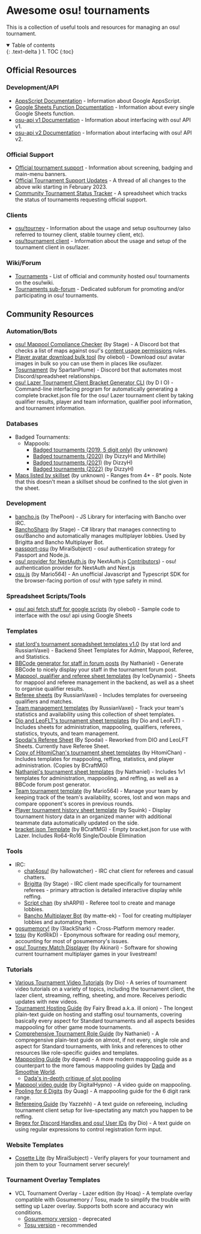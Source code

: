 # Awesome osu! tournaments

This is a collection of useful tools and resources for managing an osu! tournament.

<details open markdown="block">
  <summary>
    Table of contents
  </summary>
  {: .text-delta }
1. TOC
{:toc}
</details>

## Official Resources

### Development/API
- [AppsScript Documentation](https://developers.google.com/apps-script/reference) - Information about Google AppsScript.
- [Google Sheets Function Documentation](https://support.google.com/docs/table/25273?hl=en) - Information about every single Google Sheets function.
- [osu-api v1 Documentation](https://github.com/ppy/osu-api/wiki) - Information about interfacing with osu! API v1.
- [osu-api v2 Documentation](https://docs.ppy.sh) - Information about interfacing with osu! API v2.

### Official Support
- [Official tournament support](https://osu.ppy.sh/wiki/en/Tournaments/Official_support) - Information about screening, badging and main-menu banners.
- [Official Tournament Support Updates](https://osu.ppy.sh/community/forums/topics/1715676?n=1) - A thread of all changes to the above wiki starting in February 2023.
- [Community Tournament Status Tracker](https://docs.google.com/spreadsheets/d/1bV5MyrJZI0F52Bx9EcYxdfRu8qGnhWRBKdXHK9uPbO0/edit?gid=1723005949#gid=1723005949) - A spreadsheet which tracks the status of tournaments requesting official support.

### Clients
- [osu!tourney](https://osu.ppy.sh/wiki/en/osu%21_tournament_client/osu%21tourney) - Information about the usage and setup osu!tourney (also referred to tourney client, stable tourney client, etc).
- [osu!tournament client](https://osu.ppy.sh/wiki/en/osu%21_tournament_client) - Information about the usage and setup of the tournament client in osu!lazer.

### Wiki/Forum
- [Tournaments](https://osu.ppy.sh/wiki/en/Tournaments) - List of official and community hosted osu! tournaments on the osu!wiki.
- [Tournaments sub-forum](https://osu.ppy.sh/community/forums/55) - Dedicated subforum for promoting and/or participating in osu! tournaments.

## Community Resources

### Automation/Bots

- [osu! Mappool Compliance Checker](https://github.com/hburn7/mappool-compliance-checker) (by Stage) - A Discord bot that checks a list of maps against osu!'s [content usage permissions](https://osu.ppy.sh/wiki/en/Rules/Content_usage_permissions) rules.
- [Player avatar download bulk tool](https://git.omkserver.nl/omkelderman/player-avatar-download-bulk-tool) (by oliebol) - Download osu! avatar images in bulk so you can use them in places like osu!lazer.
- [Tosurnament](https://github.com/SpartanPlume/Tosurnament) (by SpartanPlume) - Discord bot that automates most Discord/spreadsheet relationships.
- [osu! Lazer Tournament Client Bracket Generator CLI](https://github.com/DRCallaghan/osu-lazer-qualifier-results-bracket-generator) (by D I O) - Command-line interfacing program for automatically generating a complete bracket.json file for the osu! Lazer tournament client by taking qualifier results, player and team information, qualifier pool information, and tournament information.

### Databases

- Badged Tournaments:
  - Mappools:
    - [Badged tournaments (2019, 5 digit only)](https://docs.google.com/spreadsheets/d/1oaGrmsbHr9L60AgaKTz3_fuvJB7Sjxzxweakm_Uu3Y8) (by unknown)
    - [Badged tournaments (2020)](https://docs.google.com/spreadsheets/u/1/d/1nLhUJwHgb0ptksMqWIKRo01L0xiQ-xG7kTr3nhBldLI) (by DizzyH and Mirthille)
    - [Badged tournaments (2021)](https://docs.google.com/spreadsheets/u/1/d/1DWMoBsy8Sh39j65ix6OTs19qbZOzH_zSTgzFgqid7YQ) (by DizzyH)
    - [Badged tournaments (2022)](https://docs.google.com/spreadsheets/d/1IobdnWKVKcMD-kk7UpAk_diSf6HSI9GVwG500W-jdqY) (by DizzyH)
- [Maps listed by skillset](https://docs.google.com/spreadsheets/d/1wPkqXQoVZUATwWfkEbzPnk_Nr3NJ-FpIxFyjzPL11XA) (by unknown) - Ranges from 4* - 8* pools. Note that this doesn't mean a skillset shoud be confined to the slot given in the sheet.

### Development
- [bancho.js](https://bancho.js.org) (by ThePoon) - JS Library for interfacing with Bancho over IRC.
- [BanchoSharp](https://github.com/hburn7/banchosharp) (by Stage) - C# library that manages connecting to osu!Bancho and automatically manages multiplayer lobbies. Used by Brigitta and Bancho Multiplayer Bot.
- [passport-osu](https://github.com/MiraiSubject/passport-osu) (by MiraiSubject) - osu! authentication strategy for Passport and Node.js.
- [osu! provider for NextAuth.js](https://next-auth.js.org/providers/osu) (by NextAuth.js [Contributors](https://github.com/nextauthjs/next-auth/commits/main/packages/next-auth/src/providers/osu.ts)) - osu! authentication provider for NextAuth and Next.js
- [osu.js](https://osu-js.onrender.com) (by Mario564) - An unofficial Javascript and Typescript SDK for the browser-facing portion of osu! with type safety in mind.

### Spreadsheet Scripts/Tools

- [osu! api fetch stuff for google scripts](https://gist.github.com/omkelderman/037342ca6612140197d0bb6f19328884) (by oliebol) - Sample code to interface with the osu! api using Google Sheets

### Templates

- [stat lord's tournament spreadsheet templates v1.0](https://drive.google.com/drive/folders/1FHG6tmSobGh_hXi48zIS1lYAyQVjjdOo?usp=drive_link) (by stat lord and RussianVaxei) - Backend Sheet Templates for Admin, Mappool, Referee, and Statistics.
- [BBCode generator for staff in forum posts](https://docs.google.com/spreadsheets/d/1giUT9wLzhI-VkM6zioNH6pVrMqGDvi0_iUsfRmGRhP8) (by Nathaniel) - Generate BBCode to nicely display your staff in the tournament forum post.
- [Mappool, qualifier and referee sheet templates](https://drive.google.com/drive/folders/1sIGjDR9_h-M8RgiJ5Nobml5DBdsulCWF) (by IceDynamix) - Sheets for mappool and referee management in the backend, as well as a sheet to organise qualifier results.
- [Referee sheets](https://drive.google.com/drive/folders/1sYTvq80pB1AESD-e_w6G-lrT02uzLO9O) (by RussianVaxei) - Includes templates for overseeing qualifiers and matches.
- [Team management templates](https://drive.google.com/drive/folders/1MrQc2fFx-OERCHFiezdtvaP3PrtXKg31) (by RussianVaxei) - Track your team's statistics and availability using this collection of sheet templates.
- [Dio and LeoFLT's tournament sheet templates](https://drive.google.com/drive/folders/1uB5uPs5__RcmuP0aHaUkUGHqeIUuObU7) (by Dio and LeoFLT) - Includes sheets for administration, mappooling, qualifiers, referees, statistics, tryouts, and team management.
- [Spodai's Referee Sheet](https://osu.ppy.sh/community/forums/topics/1896849?n=1) (By Spodai) - Reworked from DIO and LeoLFT Sheets. Currently have Referee Sheet.
- [Copy of HitomiChan's tournament sheet templates](https://drive.google.com/drive/folders/1QUwwpA1Lt6lm_YnVI-IdQ24nzZX8XriM) (by HitomiChan) - Includes templates for mappooling, reffing, statistics, and player administration. (Copies by BCraftMG)
- [Nathaniel's tournament sheet templates](https://drive.google.com/drive/u/1/folders/1OWK7WxQlVQQmeNdI3X7mxvGA8vywKDUB) (by Nathaniel) - Includes 1v1 templates for administration, mappooling, and reffing, as well as a BBCode forum post generator.
- [Team tournament template](https://docs.google.com/spreadsheets/d/106hHlF1rslZlCqdZ96T0oGWfqblxQIbSJ2VBR0QmbDE) (by Mario564) - Manage your team by keeping track of the team's availability, scores, lost and won maps and compare opponent's scores in previous rounds.
- [Player tournament history sheet template](https://docs.google.com/spreadsheets/d/18UWiooGGDMMkltJGm_Td1b72MVRnQQ5ceS21w2zm16U) (by Squink) - Display tournament history data in an organized manner with additional teammate data automatically updated on the side.
- [bracket.json Template](https://drive.google.com/drive/folders/1nQCujQAnoeCRQVSa4w6sEfwiNvt0USm2) (by BCraftMG) - Empty bracket.json for use with Lazer. Includes Ro64-Ro16 Single/Double Elimination

### Tools
- IRC:
    - [chat4osu!](https://osu.ppy.sh/community/forums/topics/879262) (by hallowatcher) - IRC chat client for referees and casual chatters.
    - [Brigitta](https://github.com/hburn7/Brigitta) (by Stage) - IRC client made specifically for tournament referees - primary attraction is detailed interactive display while reffing.
    - [Script chan](https://osu.ppy.sh/community/forums/topics/730734) (by shARPII) - Referee tool to create and manage lobbies.
    - [Bancho Multiplayer Bot](https://github.com/matte-ek/BanchoMultiplayerBot) (by matte-ek) - Tool for creating multiplayer lobbies and automating them.
- [gosumemory!](https://github.com/l3lackShark/gosumemory) (by l3lackShark) - Cross-Platform memory reader.
- [tosu](https://github.com/KotRikD/tosu) (by KotRikD) - Eponymous software for reading osu! memory, accounting for most of gosumemory's issues.
- [osu! Tourney Match Displayer](https://otmd.app) (by Akinari) - Software for showing current tournament multiplayer games in your livestream!

### Tutorials
- [Various Tournament Video Tutorials](https://www.youtube.com/playlist?list=PLTMORxHOcedL9Wpr1zdnjKh4KKopsHm4-) (by Dio) - A series of tournament video tutorials on a variety of topics, including the tournament client, the lazer client, streaming, reffing, sheeting, and more. Receives periodic updates with new videos.
- [Tournament Hosting Guide](https://docs.google.com/document/d/1aveFDrzwC9TiRrHAsDfRW0bVSKs3JY-v8TNmN0kB484/) (by Fairy Bread a.k.a. ill onion) - The longest plain-text guide on hosting and staffing osu! tournaments, covering basically every aspect for Standard tournaments and all aspects besides mappooling for other game mode tournaments.
- [Comprehensive Tournament Role Guide](https://docs.google.com/document/d/1ynEItqDBZYp9CVuFuJAJ6WBPLm20AacOrdiRGolUpEA/) (by Nathaniel) - A compregensive plain-text guide on almost, if not every, single role and aspect for Standard tournaments, with links and references to other resources like role-specific guides and templates.
- [Mappooling Guide](https://docs.google.com/document/d/1PERMOiwSI-mJ8s-hCsNVEG1FVeInMWyBC1eZv1iZ9SI/) (by dqwed) - A more modern mappooling guide as a counterpart to the more famous mappooling guides by [Dada](https://docs.google.com/document/d/e/2PACX-1vSEsDvb6MoutgXNY8j7-oiMMyVeJyNxISmmXPhxU0hzxNrxHl3TsuBv1FgLJgXqHGeUUlDgOWVTWnpj/pub) and [Smoothie World](https://docs.google.com/document/d/1lv_tW35cSZtqK4PtOJoatzfnin67TIBDIpeKVcHHlL8/pub).
  - [Dada's in-depth critique of slot pooling](https://docs.google.com/document/d/1X6XvEQX1JUyatRhFa3Xzs_SQeA_-KswbP4i8Zd8a4RY/edit#heading=h.kx5ip3nsx9r0)
- [Mappool video guide](https://www.youtube.com/watch?v=MBVaAffk4is) (by DigitalHypno) - A video guide on mappooling.
- [Pooling for 6 Digits](https://docs.google.com/document/d/10HMPaSnTgQ8OjedlzobFBCB_EyqDBayUqL1Us7iUC7I/) (by Quag) - A mappooling guide for the 6 digit rank range.
- [Refereeing Guide](https://docs.google.com/document/d/1CDZCOS1xHFFI6rotEJqPsYfnGBgjGlZk8FNxMDWzOmg/) (by Yazzehh) - A text guide on refereeing, including tournament client setup for live-spectating any match you happen to be reffing.
- [Regex for Discord Handles and osu! User IDs](https://gist.github.com/DRCallaghan/8d394d0b510f75fa58c2267cd1e4da32) (by Dio) - A text guide on using regular expressions to control registration form input.

### Website Templates
- [Cosette Lite](https://github.com/MiraiSubject/cosette-lite) (by MiraiSubject) - Verify players for your tournament and join them to your Tournament server securely!

### Tournament Overlay Templates
- VCL Tournament Overlay - Lazer edition (by Hoaq) - A template overlay compatible with Gosumemory / Tosu, made to simplify the trouble with setting up Lazer overlay. Supports both score and accuracy win conditions.
  - [Gosumemory version](https://github.com/vncommunityleague/vcl-tournament-overlay-gosumemory/) - deprecated
  - [Tosu version](https://github.com/vncommunityleague/vcl-tournament-overlay-tosu/) - recommended
